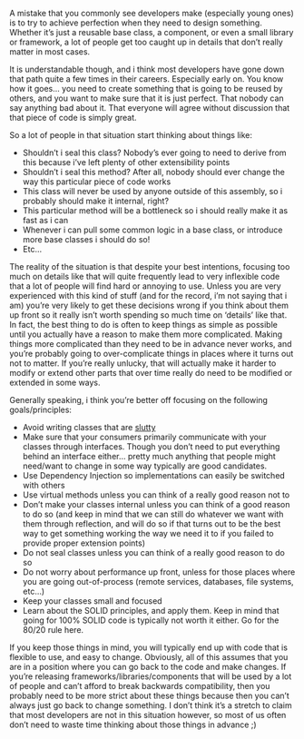 A mistake that you commonly see developers make (especially young ones) is to try to achieve perfection when they need to design something. Whether it’s just a reusable base class, a component, or even a small library or framework, a lot of people get too caught up in details that don’t really matter in most cases.

It is understandable though, and i think most developers have gone down that path quite a few times in their careers. Especially early on. You know how it goes… you need to create something that is going to be reused by others, and you want to make sure that it is just perfect. That nobody can say anything bad about it. That everyone will agree without discussion that that piece of code is simply great.

So a lot of people in that situation start thinking about things like:

- Shouldn’t i seal this class? Nobody’s ever going to need to derive from this because i’ve left plenty of other extensibility points
- Shouldn’t i seal this method? After all, nobody should ever change the way this particular piece of code works
- This class will never be used by anyone outside of this assembly, so i probably should make it internal, right?
- This particular method will be a bottleneck so i should really make it as fast as i can
- Whenever i can pull some common logic in a base class, or introduce more base classes i should do so!
- Etc…

The reality of the situation is that despite your best intentions, focusing too much on details like that will quite frequently lead to very inflexible code that a lot of people will find hard or annoying to use. Unless you are very experienced with this kind of stuff (and for the record, i’m not saying that i am) you’re very likely to get these decisions wrong if you think about them up front so it really isn’t worth spending so much time on ‘details’ like that. In fact, the best thing to do is often to keep things as simple as possible until you actually have a reason to make them more complicated. Making things more complicated than they need to be in advance never works, and you’re probably going to over-complicate things in places where it turns out not to matter. If you’re really unlucky, that will actually make it harder to modify or extend other parts that over time really do need to be modified or extended in some ways.

Generally speaking, i think you’re better off focusing on the following goals/principles:

- Avoid writing classes that are <a href="http://davybrion.com/blog/2009/10/slutty-types/" target="_blank">slutty</a>
- Make sure that your consumers primarily communicate with your classes through interfaces. Though you don’t need to put everything behind an interface either… pretty much anything that people might need/want to change in some way typically are good candidates.
- Use Dependency Injection so implementations can easily be switched with others
- Use virtual methods unless you can think of a really good reason not to 
- Don’t make your classes internal unless you can think of a good reason to do so (and keep in mind that we can still do whatever we want with them through reflection, and will do so if that turns out to be the best way to get something working the way we need it to if you failed to provide proper extension points)
- Do not seal classes unless you can think of a really good reason to do so
- Do not worry about performance up front, unless for those places where you are going out-of-process (remote services, databases, file systems, etc…)
- Keep your classes small and focused
- Learn about the SOLID principles, and apply them. Keep in mind that going for 100% SOLID code is typically not worth it either. Go for the 80/20 rule here.

If you keep those things in mind, you will typically end up with code that is flexible to use, and easy to change. Obviously, all of this assumes that you are in a position where you can go back to the code and make changes. If you’re releasing frameworks/libraries/components that will be used by a lot of people and can’t afford to break backwards compatibility, then you probably need to be more strict about these things because then you can’t always just go back to change something. I don’t think it’s a stretch to claim that most developers are not in this situation however, so most of us often don’t need to waste time thinking about those things in advance ;)